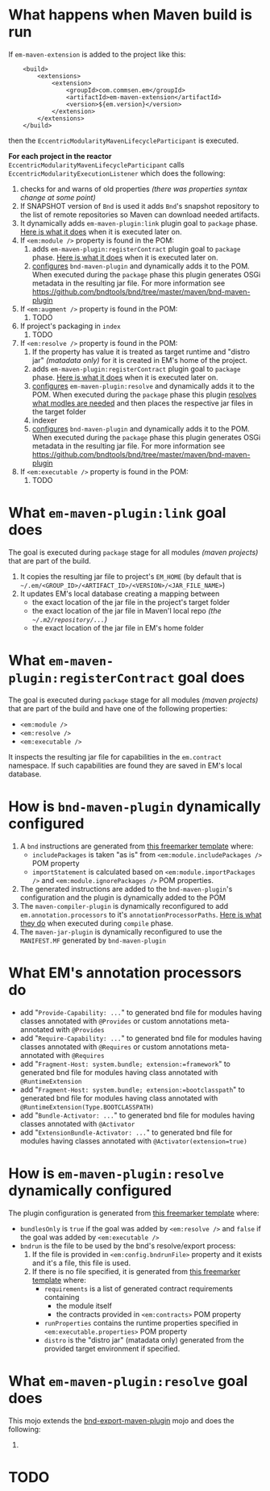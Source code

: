 # What happens when Maven build is run

If `em-maven-extension` is added to the project like this: 
```
    <build>
        <extensions>
            <extension>
                <groupId>com.commsen.em</groupId>
                <artifactId>em-maven-extension</artifactId>
                <version>${em.version}</version>
            </extension>
        </extensions>
    </build>
``` 
then the `EccentricModularityMavenLifecycleParticipant` is executed.

**For each project in the reactor** `EccentricModularityMavenLifecycleParticipant` calls `EccentricModularityExecutionListener` which does the following:

1. checks for and warns of old properties _(there was properties syntax change at some point)_
1. If SNAPSHOT version of `Bnd` is used it adds `Bnd`'s snapshot repository to the list of remote repositories so Maven can download needed artifacts.
1. It dynamically adds `em-maven-plugin:link` plugin goal to `package` phase. [Here is what it does](#what-em-maven-pluginlink-goal-does) when it is executed later on.
1. If `<em:module />` property is found in the POM:
    1. adds `em-maven-plugin:registerContract` plugin goal to `package` phase. [Here is what it does](#what-em-maven-pluginregistercontract-goal-does) when it is executed later on.
    1. [configures](#how-is-bnd-maven-plugin-dynamically-configured) `bnd-maven-plugin` and dynamically adds it to the POM. When executed during the `package` phase this plugin generates OSGi metadata in the resulting jar file. For more information see https://github.com/bndtools/bnd/tree/master/maven/bnd-maven-plugin 
1. If `<em:augment />` property is found in the POM:
    1. TODO
1. If project's packaging in `index`
    1. TODO
1. If `<em:resolve />` property is found in the POM:
    1. If the property has value it is treated as target runtime and "distro jar" _(matadata only)_ for it is created in EM's home of the project.
    1. adds `em-maven-plugin:registerContract` plugin goal to `package` phase. [Here is what it does](#what-em-maven-pluginregistercontract-goal-does) when it is executed later on.
    1. [configures](#how-is-em-maven-pluginresolve-dynamically-configured) `em-maven-plugin:resolve` and dynamically adds it to the POM. When executed during the `package` phase this plugin [resolves what modles are needed](#what-em-maven-pluginresolve-goal-does) and then places the respective jar files in the target folder
    1. indexer
    1. [configures](#how-is-bnd-maven-plugin-dynamically-configured) `bnd-maven-plugin` and dynamically adds it to the POM. When executed during the `package` phase this plugin generates OSGi metadata in the resulting jar file. For more information see https://github.com/bndtools/bnd/tree/master/maven/bnd-maven-plugin 
1. If `<em:executable />` property is found in the POM:
    1. TODO



# What `em-maven-plugin:link` goal does

The goal is executed during `package` stage for all modules _(maven projects)_ that are part of the build.

1. It copies the resulting jar file to project's `EM_HOME` (by default that is `~/.em/<GROUP_ID>/<ARTIFACT_ID>/<VERSION>/<JAR_FILE_NAME>`)
2. It updates EM's local database creating a mapping between 
    - the exact location of the jar file in the project's target folder
    - the exact location of the jar file in Maven'l local repo _(the `~/.m2/repository/...`)_
    - the exact location of the jar file in EM's home folder     

# What `em-maven-plugin:registerContract` goal does

The goal is executed during `package` stage for all modules _(maven projects)_ that are part of the build and have one of the following properties:

- `<em:module />`
- `<em:resolve />`
- `<em:executable />`

It inspects the resulting jar file for capabilities in the `em.contract` namespace. If such capabilities are found they are saved in EM's local database. 

# How is `bnd-maven-plugin` dynamically configured

1. A `bnd` instructions are generated from [this freemarker template](em-maven-extension/src/main/resources/META-INF/templates/bnd.fmt) where:
    - `includePackages` is taken "as is" from `<em:module.includePackages />` POM property 
    - `importStatement` is calculated based on `<em:module.importPackages />` and `<em:module.ignorePackages />` POM properties. 
1. The generated instructions are added to the `bnd-maven-plugin`'s configuration and the plugin is dynamically added to the POM
1. The `maven-compiler-plugin` is dynamically reconfigured to add `em.annotation.processors` to it's `annotationProcessorPaths`. [Here is what they do](#what-ems-annotation-processors-do) when executed during `compile` phase.
1. The `maven-jar-plugin` is dynamically reconfigured to use the `MANIFEST.MF` generated by `bnd-maven-plugin`

# What EM's annotation processors do

- add "`Provide-Capability: ...`" to generated bnd file for modules having classes annotated with `@Provides` or custom annotations meta-annotated with `@Provides`
- add "`Require-Capability: ...`" to generated bnd file for modules having classes annotated with `@Requires` or custom annotations meta-annotated with `@Requires`
- add "`Fragment-Host: system.bundle; extension:=framework`" to generated bnd file for modules having class annotated with `@RuntimeExtension`
- add "`Fragment-Host: system.bundle; extension:=bootclasspath`" to generated bnd file for modules having class annotated with `@RuntimeExtension(Type.BOOTCLASSPATH)`
- add "`Bundle-Activator: ...`" to generated bnd file for modules having classes annotated with `@Activator`
- add "`ExtensionBundle-Activator: ...`" to generated bnd file for modules having classes annotated with `@Activator(extension=true)`

# How is `em-maven-plugin:resolve` dynamically configured
The plugin configuration is generated from [this freemarker template](em-maven-extension/src/main/resources/META-INF/templates/bnd-export-maven-plugin-configuration.fmt) where:

- `bundlesOnly` is `true` if the goal was added by `<em:resolve />` and `false` if the goal was added by `<em:executable />`
- `bndrun` is the file to be used by the bnd's resolve/export process:
    1. If the file is provided in `<em:config.bndrunFile>` property and it exists and it's a file, this file is used.
    2. If there is no file specified, it is generated from [this freemarker template](em-maven-extension/src/main/resources/META-INF/templates/bndrun.fmt) where:
        - `requirements` is a list of generated contract requirements containing 
            - the module itself 
            - the contracts provided in `<em:contracts>` POM property
        - `runProperties` contains the runtime properties specified in `<em:executable.properties>` POM property
        - `distro` is the "distro jar" (matadata only) generated from the provided target environment if specified.

# What `em-maven-plugin:resolve` goal does

This mojo extends the [bnd-export-maven-plugin](https://github.com/bndtools/bnd/tree/master/maven/bnd-export-maven-plugin) mojo and does the following:

1. 

# TODO

